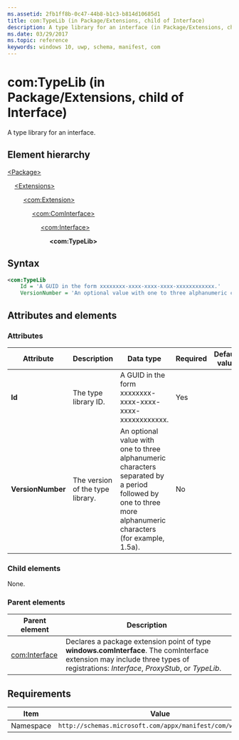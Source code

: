 ```yaml
---
ms.assetid: 2fb1ff8b-0c47-44b8-b1c3-b814d10685d1
title: com:TypeLib (in Package/Extensions, child of Interface)
description: A type library for an interface (in Package/Extensions, child of Interface).
ms.date: 03/29/2017
ms.topic: reference
keywords: windows 10, uwp, schema, manifest, com
---
```


# com:TypeLib (in Package/Extensions, child of Interface)

A type library for an interface.

## Element hierarchy

[\<Package\>](element-package.md)

&nbsp;&nbsp;&nbsp;&nbsp;[\<Extensions\>](element-1-extensions.md)

&nbsp;&nbsp;&nbsp;&nbsp; &nbsp;&nbsp;&nbsp;&nbsp;[\<com:Extension\>](element-com-extension.md)

&nbsp;&nbsp;&nbsp;&nbsp; &nbsp;&nbsp;&nbsp;&nbsp; &nbsp;&nbsp;&nbsp;&nbsp;[\<com:ComInterface\>](element-com-package-cominterface.md)

&nbsp;&nbsp;&nbsp;&nbsp; &nbsp;&nbsp;&nbsp;&nbsp; &nbsp;&nbsp;&nbsp;&nbsp; &nbsp;&nbsp;&nbsp;&nbsp;[\<com:Interface\>](element-com-package-interface.md)

&nbsp;&nbsp;&nbsp;&nbsp; &nbsp;&nbsp;&nbsp;&nbsp; &nbsp;&nbsp;&nbsp;&nbsp; &nbsp;&nbsp;&nbsp;&nbsp; &nbsp;&nbsp;&nbsp;&nbsp;**\<com:TypeLib\>**

## Syntax

```xml
<com:TypeLib
    Id = 'A GUID in the form xxxxxxxx-xxxx-xxxx-xxxx-xxxxxxxxxxxx.'
    VersionNumber = 'An optional value with one to three alphanumeric characters separated by a period followed by one to three more alphanumeric characters (for example, 1.5a).' />
```

## Attributes and elements

### Attributes

| Attribute | Description | Data type | Required | Default value |
|-|-|-|-|-|
| **Id** | The type library ID. | A GUID in the form xxxxxxxx-xxxx-xxxx-xxxx-xxxxxxxxxxxx. | Yes |  |
| **VersionNumber** | The version of the type library. | An optional value with one to three alphanumeric characters separated by a period followed by one to three more alphanumeric characters (for example, 1.5a). | No |  |

### Child elements

None.

### Parent elements

| Parent element | Description |
|-|-|
| [com:Interface](element-com-package-interface.md) | Declares a package extension point of type **windows.comInterface**. The comInterface extension may include three types of registrations: *Interface*, *ProxyStub*, or *TypeLib*. |

## Requirements

| Item  | Value  |
|--|--|
| Namespace | `http://schemas.microsoft.com/appx/manifest/com/windows10` |
